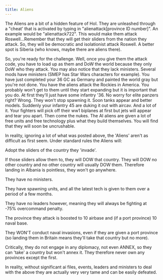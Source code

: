 ```yaml
---
title: Aliens
---
```


The Aliens are a bit of a hidden feature of HoI. They are unleashed through a "cheat' that is activated by typing in "alienattack\[province ID number\]". An example would be "alienattack722". This would make them attack Roswell...Remember that they will get their sliders from the nation they attack. So, they will be democratic and isolationist attack Roswell. A better spot is Siberia (who knows, maybe there are aliens there).

So, you're ready for the challenge. Well, once you give them the attack code, you have to load up as them and DoW the world because they only DoW who they attack. You may also notice that they lack ministers. Several mods have ministers (SMEP has Star Wars characters for example). You have just completed your 36 GC as Germany and painted the world gray but you're not done. You have the aliens attack the Rockies in America. You probably won't get to them until they start expanding but it is important that you do. At first they'll just have some infantry '36. No worry for elite panzers right? Wrong. They won't stop spawning it. Soon tanks appear and better models. Suddenly your infantry 45 are duking it out with aircav. And a lot of it. Your fighters will pick off their ww1 biplanes at first but jets will appear and tear you apart. Then come the nukes. The AI aliens are given a lot of free units and free technology plus what they build themselves. You will find that they will soon be uncrushable.

In reality, ignoring a lot of what was posted above, the 'Aliens' aren't as difficult as first seem. Under standard rules the Aliens will:

Adopt the sliders of the country they 'invade'.

If those sliders allow them to, they will DOW that country. They will DOW no other country and no other country will usually DOW them. Therefore landing in Albania is pointless, they won't go anywhere.

They have no ministers.

They have spawning units, and all the latest tech is given to them over a period of a few months.

They have no leaders however, meaning they will always be fighting at -75% overcommand penalty.

The province they attack is boosted to 10 airbase and (if a port province) 10 naval base.

They WON'T conduct naval invasions, even if they are given a port province (so landing them in Britain means they'll take that country but no more).

Critically, they do not engage in any diplomacy, not even ANNEX, so they can 'take' a country but won't annex it. They therefore never own any provinces except the first.

In reality, without significant ai files, events, leaders and ministers to deal with the above they are actually very very tame and can be easily defeated.

